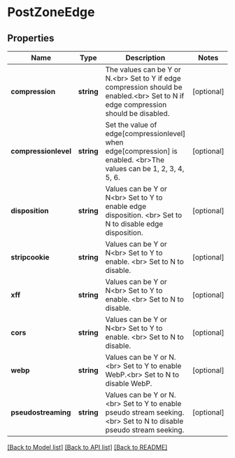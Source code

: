 # PostZoneEdge

## Properties
Name | Type | Description | Notes
------------ | ------------- | ------------- | -------------
**compression** | **string** | The values can be Y or N.&lt;br&gt; Set to Y if edge compression should be enabled.&lt;br&gt; Set to N if edge compression should be disabled. | [optional] 
**compressionlevel** | **string** | Set the value of edge[compressionlevel] when edge[compression] is enabled. &lt;br&gt;The values can be 1, 2, 3, 4, 5, 6. | [optional] 
**disposition** | **string** | Values can be Y or N&lt;br&gt; Set to Y to enable edge disposition. &lt;br&gt; Set to N  to disable edge disposition. | [optional] 
**stripcookie** | **string** | Values can be Y or N&lt;br&gt; Set to Y to enable. &lt;br&gt; Set to N  to disable. | [optional] 
**xff** | **string** | Values can be Y or N&lt;br&gt; Set to Y to enable. &lt;br&gt; Set to N  to disable. | [optional] 
**cors** | **string** | Values can be Y or N&lt;br&gt; Set to Y to enable. &lt;br&gt; Set to N  to disable. | [optional] 
**webp** | **string** | Values can be Y or N.&lt;br&gt; Set to Y to enable WebP.&lt;br&gt; Set to N to disable WebP. | [optional] 
**pseudostreaming** | **string** | Values can be Y or N.&lt;br&gt; Set to Y to enable pseudo stream seeking.&lt;br&gt; Set to N to disable  pseudo stream seeking. | [optional] 

[[Back to Model list]](../README.md#documentation-for-models) [[Back to API list]](../README.md#documentation-for-api-endpoints) [[Back to README]](../README.md)

